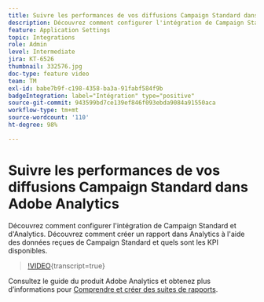 ```yaml
---
title: Suivre les performances de vos diffusions Campaign Standard dans Adobe Analytics
description: Découvrez comment configurer l'intégration de Campaign Standard et d'Analytics. Découvrez comment créer un rapport dans Analytics à l'aide des données reçues de Campaign Standard et quels sont les KPI disponibles.
feature: Application Settings
topic: Integrations
role: Admin
level: Intermediate
jira: KT-6526
thumbnail: 332576.jpg
doc-type: feature video
team: TM
exl-id: babe7b9f-c198-4358-ba3a-91fabf584f9b
badgeIntegration: label="Intégration" type="positive"
source-git-commit: 943599bd7ce139ef846f093ebda9084a91550aca
workflow-type: tm+mt
source-wordcount: '110'
ht-degree: 98%

---
```


# Suivre les performances de vos diffusions Campaign Standard dans Adobe Analytics

Découvrez comment configurer l&#39;intégration de Campaign Standard et d&#39;Analytics. Découvrez comment créer un rapport dans Analytics à l&#39;aide des données reçues de Campaign Standard et quels sont les KPI disponibles.

>[!VIDEO](https://video.tv.adobe.com/v/332576/?learn=on){transcript=true}

Consultez le guide du produit Adobe Analytics et obtenez plus d’informations pour [Comprendre et créer des suites de rapports](https://experienceleague.adobe.com/docs/analytics-learn/tutorials/intro-to-analytics/analytics-basics/understanding-and-creating-report-suites.html?lang=fr#intro-to-analytics).
